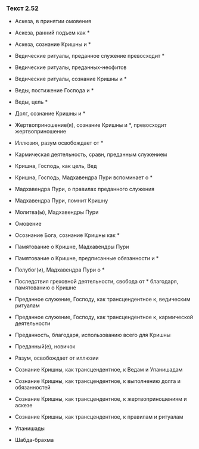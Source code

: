 ### Текст 2.52

- Аскеза, в принятии омовения

- Аскеза, ранний подъем как *

- Аскеза, сознание Кришны и *

- Ведические ритуалы, преданное служение превосходит *

- Ведические ритуалы, преданных-неофитов

- Ведические ритуалы, сознание Кришны и *

- Веды, постижение Господа и *

- Веды, цель *

- Долг, сознание Кришны и *

- Жертвоприношение(я), сознание Кришны и *, превосходит жертвоприношение

- Иллюзия, разум освобождает от *

- Кармическая деятельность, сравн, преданным служением

- Кришна, Господь, как цель, Вед

- Кришна, Господь, Мадхавендра Пури вспоминает о *

- Мадхавендра Пури, о правилах преданного служения

- Мадхавендра Пури, помнит Кришну

- Молитва(ы), Мадхавендры Пури

- Омовение

- Осознание Бога, сознание Кришны как *

- Памятование о Кришне, Мадхавендры Пури

- Памятование о Кришне, предписанные обязанности и *

- Полубог(и), Мадхавендра Пури о *

- Последствия греховной деятельности, свобода от * благодаря, памятованию о Кришне

- Преданное служение, Господу, как трансцендентное к, ведическим ритуалам

- Преданное служение, Господу, как трансцендентное к, кармической деятельности

- Преданность, благодаря, использованию всего для Кришны

- Преданный(е), новичок

- Разум, освобождает от иллюзии

- Сознание Кришны, как трансцендентное, к Ведам и Упанишадам

- Сознание Кришны, как трансцендентное, к выполнению долга и обязанностей

- Сознание Кришны, как трансцендентное, к жертвоприношениям и аскезе

- Сознание Кришны, как трансцендентное, к правилам и ритуалам

- Упанишады

- Шабда-брахма
	

